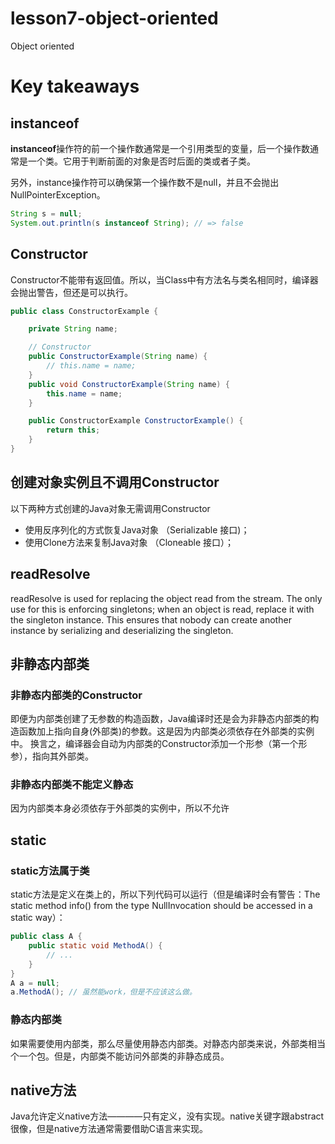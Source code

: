 # lesson7-object-oriented

Object oriented


# Key takeaways

## instanceof

**instanceof**操作符的前一个操作数通常是一个引用类型的变量，后一个操作数通常是一个类。它用于判断前面的对象是否时后面的类或者子类。

另外，instance操作符可以确保第一个操作数不是null，并且不会抛出NullPointerException。

```java
String s = null;
System.out.println(s instanceof String); // => false
```

## Constructor

Constructor不能带有返回值。所以，当Class中有方法名与类名相同时，编译器会抛出警告，但还是可以执行。

```java
public class ConstructorExample {

    private String name;

    // Constructor
    public ConstructorExample(String name) {
        // this.name = name;
    }
    public void ConstructorExample(String name) {
        this.name = name;
    }

    public ConstructorExample ConstructorExample() {
        return this;
    }
}
```

## 创建对象实例且不调用Constructor

以下两种方式创建的Java对象无需调用Constructor
- 使用反序列化的方式恢复Java对象 （Serializable 接口)；
- 使用Clone方法来复制Java对象  （Cloneable 接口）；


## readResolve

readResolve is used for replacing the object read from the stream. The only use for this is enforcing singletons; when an object is read, replace it with the singleton instance. This ensures that nobody can create another instance by serializing and deserializing the singleton.


## 非静态内部类

### 非静态内部类的Constructor

即便为内部类创建了无参数的构造函数，Java编译时还是会为非静态内部类的构造函数加上指向自身(外部类)的参数。这是因为内部类必须依存在外部类的实例中。
换言之，编译器会自动为内部类的Constructor添加一个形参（第一个形参），指向其外部类。

### 非静态内部类不能定义静态

因为内部类本身必须依存于外部类的实例中，所以不允许


## static

### static方法属于类

static方法是定义在类上的，所以下列代码可以运行（但是编译时会有警告：The static method info() from the type NullInvocation should be accessed in a static way）：

```java
public class A {
    public static void MethodA() {
        // ...
    }
}
A a = null;
a.MethodA(); // 虽然能work，但是不应该这么做。
```

### 静态内部类

如果需要使用内部类，那么尽量使用静态内部类。对静态内部类来说，外部类相当个一个包。但是，内部类不能访问外部类的非静态成员。

## native方法

Java允许定义native方法————只有定义，没有实现。native关键字跟abstract很像，但是native方法通常需要借助C语言来实现。
